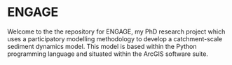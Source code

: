 # ENGAGE
Welcome to the the repository for ENGAGE, my PhD research project which uses a participatory modelling methodology to develop a catchment-scale sediment dynamics model. This model is based within the Python programming language and situated within the ArcGIS software suite. 
